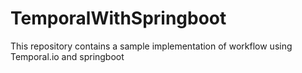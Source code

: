 # TemporalWithSpringboot

This repository contains a sample implementation of workflow using Temporal.io and springboot
